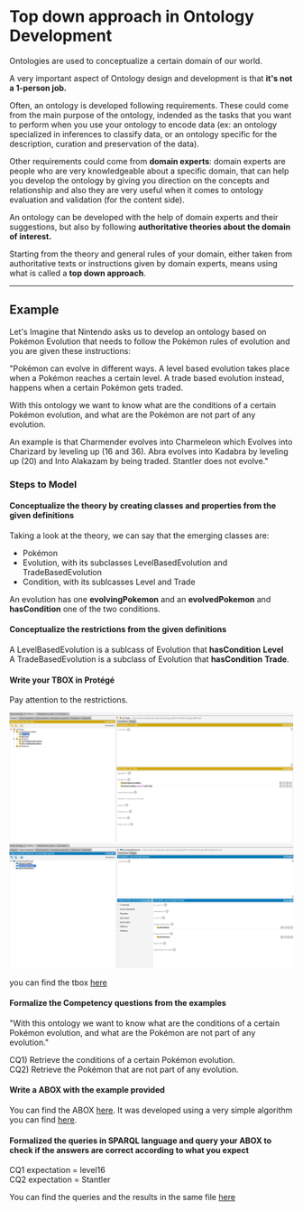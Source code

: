 # Top down approach in Ontology Development

Ontologies are used to conceptualize a certain domain of our world.

A very important aspect of Ontology design and development is that **it's not a 1-person job.**

Often, an ontology is developed following requirements. These could come from  the main purpose of the ontology, indended as the tasks that you want to perform when you use your ontology to encode data (ex: an ontology specialized in inferences to classify data, or an ontology specific for the description, curation and preservation of the data).<br>

Other requirements could come from **domain experts**: domain experts are people who are very knowledgeable about a specific domain, that can help you develop the ontology by giving you direction on the concepts and relationship and also they are very useful when it comes to ontology evaluation and validation (for the content side). <br>

An ontology can be developed with the help of domain experts and their suggestions, but also by following **authoritative theories about the domain of interest.**<br>

Starting from the theory and general rules of your domain, either taken from authoritative texts or instructions given by domain experts, means using what is called a **top down approach**.

***

## Example

Let's Imagine that Nintendo asks us to develop an ontology based on Pokémon Evolution that needs to follow the Pokémon rules of evolution and you are given these instructions:<br>

"Pokémon can evolve in different ways. A level based evolution takes place when a Pokémon reaches a certain level. A trade based evolution instead, happens when a certain Pokémon gets traded. <br>

With this ontology we want to know what are the conditions of a certain Pokémon evolution, and what are the Pokémon are not part of any evolution. <br>

An example is that Charmender evolves into Charmeleon which Evolves into Charizard by leveling up (16 and 36). Abra evolves into Kadabra by leveling up (20) and Into Alakazam by being traded. Stantler does not evolve." <br>

### Steps to Model

#### Conceptualize the theory by creating classes and properties from the given definitions 

Taking a look at the theory, we can say that the emerging classes are:

* Pokémon <br>
* Evolution, with its subclasses LevelBasedEvolution and TradeBasedEvolution <br>
* Condition, with its sublcasses Level and Trade <br>

An evolution has one **evolvingPokemon** and an **evolvedPokemon** and **hasCondition** one of the two conditions. 

#### Conceptualize the restrictions from the given definitions

A LevelBasedEvolution is a sublcass of Evolution that **hasCondition** **Level** <br>
A TradeBasedEvolution is a subclass of Evolution that **hasCondition** **Trade**.

#### Write your TBOX in Protégé

Pay attention to the restrictions.

![alt text](tbox1.png)
![alt text](tbox2.png)

you can find the tbox [here]()

#### Formalize the Competency questions from the examples

"With this ontology we want to know what are the conditions of a certain Pokémon evolution, and what are the Pokémon are not part of any evolution."

CQ1) Retrieve the conditions of a certain Pokémon evolution. <br>
CQ2) Retrieve the Pokémon that are not part of any evolution. <br>

#### Write a ABOX with the example provided

You can find the ABOX [here](). It was developed using a very simple algorithm you can find [here](https://colab.research.google.com/github/br0ast/KRaE-lab/blob/main/lesson3/Verysimpleturtleandquery.ipynb).

#### Formalized the queries in SPARQL language and query your ABOX to check if the answers are correct according to what you expect

CQ1 expectation = level16 <br>
CQ2 expectation = Stantler

You can find the queries and the results in the same file [here](https://colab.research.google.com/github/br0ast/KRaE-lab/blob/main/lesson3/Verysimpleturtleandquery.ipynb)


